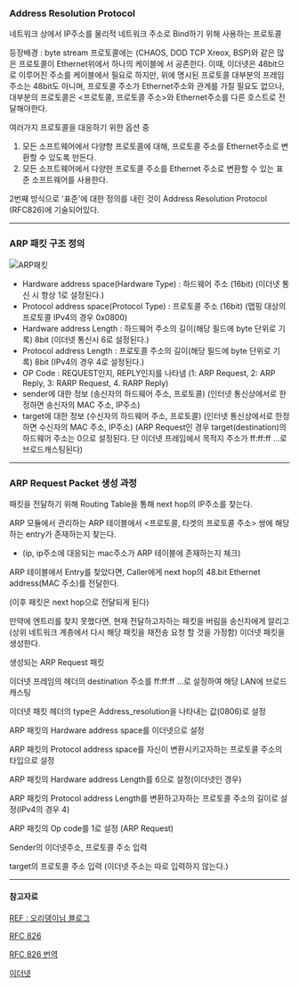### Address Resolution Protocol 

네트워크 상에서 IP주소를 물리적 네트워크 주소로 Bind하기 위해 사용하는 프로토콜

등장배경 : byte stream 프로토콜에는 (CHAOS, DOD TCP Xreox, BSP)와 같은 많은 프로토콜이 Ethernet위에서 하나의 케이블에 서 공존한다. 이때, 이더넷은 48bit으로 이루어진 주소를 케이블에서 필요로 하지만, 위에 명시된 프로토콜 대부분의 프레임 주소는 48bit도 아니며, 프로토콜 주소가 Ethernet주소와 관계를 가질 필요도 없으나, 대부분의 프로토콜은 <프로토콜, 프로토콜 주소>와 Ethernet주소를 다른 호스트로 전달해야한다. 

여러가지 프로토콜을 대응하기 위한 옵션 중
1. 모든 소프트웨어에서 다양항 프로토콜에 대해, 프로토콜 주소를 Ethernet주소로 변환할 수 있도록 만든다.
2. 모든 소프트웨어에서 다양한 프로토콜 주소를 Ethernet 주소로 변환할 수 있는 표준 소프트웨어를 사용한다.

2번째 방식으로 '표준'에 대한 정의를 내린 것이 Address Resolution Protocol (RFC826)에 기술되어있다.

---
### ARP 패킷 구조 정의

![ARP패킷](./images/ARP패킷.png)

 - Hardware address space(Hardware Type) : 하드웨어 주소 (16bit) (이더넷 통신 시 항상 1로 설정된다.)
 - Protocol address space(Protocol Type) : 프로토콜 주소 (16bit) (맵핑 대상의 프로토콜 IPv4의 경우 0x0800)
 - Hardware address Length : 하드웨어 주소의 길이(해당 필드에 byte 단위로 기록) 8bit (이더넷 통신시 6로 설정된다.)
 - Protocol address Length : 프로토콜 주소의 길이(해당 필드에 byte 단위로 기록) 8bit (IPv4의 경우 4로 설정된다.)
 - OP Code : REQUEST인지, REPLY인지를 나타냄 (1: ARP Request, 2: ARP Reply, 3: RARP Request, 4. RARP Reply)
 - sender에 대한 정보 (송신자의 하드웨어 주소, 프로토콜) (인터넷 통신상에서로 한정하면 송신자의 MAC 주소, IP주소)
 - target에 대한 정보 (수신자의 하드웨어 주소, 프로토콜) (인터넷 통신상에서로 한정하면 수신자의 MAC 주소, IP주소)
    (ARP Request인 경우 target(destination)의 하드웨어 주소는 0으로 설정된다. 단 이더넷 프레임에서 목적지 주소가 ff:ff:ff ...로 브로드캐스팅된다) 
    
---
### ARP Request Packet 생성 과정

패킷을 전달하기 위해 Routing Table을 통해 next hop의 IP주소를 찾는다.

ARP 모듈에서 관리하는 ARP 테이블에서 <프로토콜, 타겟의 프로토콜 주소> 쌍에 해당하는 entry가 존재하는지 찾는다. 
- (ip, ip주소에 대응되는 mac주소가 ARP 테이블에 존재하는지 체크)

ARP 테이블에서 Entry를 찾았다면, Caller에게 next hop의 48.bit Ethernet address(MAC 주소)를 전달한다.

(이후 패킷은 next hop으로 전달되게 된다)

만약에 엔트리를 찾지 못했다면, 현재 전달하고자하는 패킷을 버림을 송신자에게 알리고 (상위 네트워크 계층에서 다시 해당 패킷을 재전송 요청 할 것을 가정함) 이더넷 패킷을 생성한다. 

생성되는 ARP Request 패킷

이더넷 프레임의 헤더의 destination 주소를 ff:ff:ff ...로 설정하여 해당 LAN에 브로드캐스팅

이더넷 패킷 헤더의 type은  Address_resolution을 나타내는 값(0806)로 설정

ARP 패킷의 Hardware address space를 이더넷으로 설정

ARP 패킷의 Protocol address space를 자신이 변환시키고자하는 프로토콜 주소의 타입으로 설정

ARP 패킷의 Hardware address Length를 6으로 설정(이더넷인 경우)

ARP 패킷의 Protocol address Length를 변환하고자하는 프로토콜 주소의 길이로 설정(IPv4의 경우 4)

ARP 패킷의 Op code를 1로 설정 (ARP Request)

Sender의 이더넷주소, 프로토콜 주소 입력

target의 프로토콜 주소 입력 (이더넷 주소는 따로 입력하지 않는다.)

---


#### 참고자료

[REF : 오리뎅이님 블로그](https://blog.naver.com/PostView.naver?blogId=goduck2&logNo=220138802591&parentCategoryNo=&categoryNo=73&viewDate=&isShowPopularPosts=false&from=postView)

[RFC 826](https://datatracker.ietf.org/doc/html/rfc826)

[RFC 826 번역](https://www.getoutsidedoor.com/2020/09/26/rfc-826-%EC%A0%95%EB%A6%AC-address-resolution-protocol-arp/)

[이더넷](https://github.com/khs960616/TIL/blob/main/network/%EC%9D%B4%EB%8D%94%EB%84%B7(L2).md)
